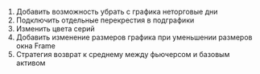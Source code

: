1. Добавить возможность убрать с графика неторговые дни
2. Подключить отдельные перекрестия в подграфики
3. Изменить цвета серий 
4. Добавить изменение размеров графика при уменьшении размеров окна Frame
5. Стратегия возврат к среднему между фьючерсом и базовым активом 
